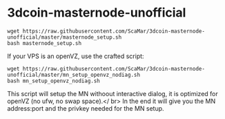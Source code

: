 # 3dcoin-masternode-unofficial

```
wget https://raw.githubusercontent.com/ScaMar/3dcoin-masternode-unofficial/master/masternode_setup.sh
bash masternode_setup.sh
```

If your VPS is an openVZ, use the crafted script:
```
wget https://raw.githubusercontent.com/ScaMar/3dcoin-masternode-unofficial/master/mn_setup_openvz_nodiag.sh
bash mn_setup_openvz_nodiag.sh
```
This script will setup the MN withoout interactive dialog, it is optimized for openVZ (no ufw, no swap space).</ br>
In the end it will give you the MN address:port and the privkey needed for the MN setup.

